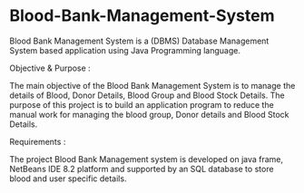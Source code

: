 # Blood-Bank-Management-System
Blood Bank Management System is a (DBMS) Database Management System based application using Java Programming language.

Objective & Purpose :

The main objective of the Blood Bank Management System is to manage the details of Blood, Donor Details, Blood Group and Blood Stock Details. The purpose of this project is to build an application program to reduce the manual work for managing the blood group, Donor details and Blood Stock Details.

Requirements :

The project Blood Bank Management system is developed on java frame, NetBeans IDE 8.2 platform and supported by an SQL database to store blood and user specific details.
